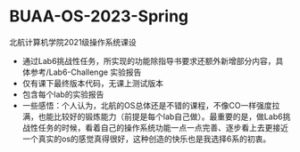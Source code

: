 # BUAA-OS-2023-Spring
北航计算机学院2021级操作系统课设

* 通过Lab6挑战性任务，所实现的功能除指导书要求还额外新增部分内容，具体参考/Lab6-Challenge 实验报告
* 仅有课下最终版本代码，无课上测试版本
* 包含每个lab的实验报告
* 一些感悟：个人认为，北航的OS总体还是不错的课程，不像CO一样强度拉满，也能比较好的锻炼能力（前提是每个lab自己做）。最重要的是，做Lab6挑战性任务的时候，看着自己的操作系统功能一点一点完善、逐步看上去更接近一个真实的os的感觉真得很好，这种创造的快乐也是我选择6系的初衷。
